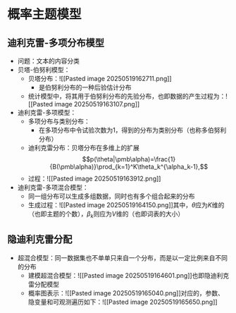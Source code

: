 # 概率主题模型
## 迪利克雷-多项分布模型
- 问题：文本的内容分类
- 贝塔-伯努利模型：
	- 贝塔分布：![[Pasted image 20250519162711.png]]
		- 是伯努利分布的一种后验估计分布
	- 统计模型中，将其用于伯努利分布的先验分布，也即数据的产生过程为：![[Pasted image 20250519163107.png]]
- 迪利克雷-多项模型：
	- 多项分布与类别分布：
		- 在多项分布中令试验次数为1，得到的分布为类别分布（也称多伯努利分布）
	- 迪利克雷分布：贝塔分布在多维上的扩展$$p(\theta|\pmb\alpha)=\frac{1}{B(\pmb\alpha)}\prod_{k=1}^K\theta_k^{\alpha_k-1},$$
	- 过程：![[Pasted image 20250519163912.png]]
- 迪利克雷-多项混合模型：
	- 同一组分布可以生成多组数据，同时也有多个组合起来的分布
	- 生成过程：![[Pasted image 20250519164150.png]]其中，$\theta$应为$K$维的（也即主题的个数），$\beta_k$则应为$V$维的（也即词表的大小）
## 隐迪利克雷分配
- 超混合模型：同一数据集也不单单只来自一个分布，而是以一定比例来自不同的分布
	- 建模超混合模型：![[Pasted image 20250519164601.png]]也即隐迪利克雷分配模型
	- 概率图表示：![[Pasted image 20250519165040.png]]对应的，参数、隐变量和可观测遍历如下：![[Pasted image 20250519165650.png]]










# 